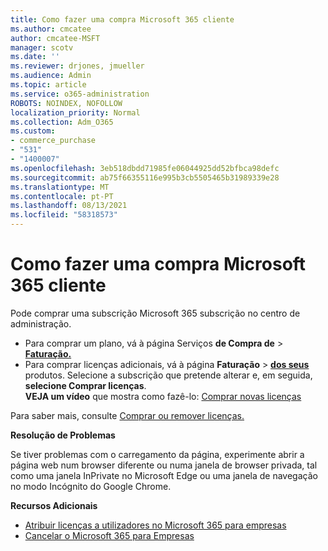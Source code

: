 ```yaml
---
title: Como fazer uma compra Microsoft 365 cliente
ms.author: cmcatee
author: cmcatee-MSFT
manager: scotv
ms.date: ''
ms.reviewer: drjones, jmueller
ms.audience: Admin
ms.topic: article
ms.service: o365-administration
ROBOTS: NOINDEX, NOFOLLOW
localization_priority: Normal
ms.collection: Adm_O365
ms.custom:
- commerce_purchase
- "531"
- "1400007"
ms.openlocfilehash: 3eb518dbdd71985fe06044925dd52bfbca98defc
ms.sourcegitcommit: ab75f66355116e995b3cb5505465b31989339e28
ms.translationtype: MT
ms.contentlocale: pt-PT
ms.lasthandoff: 08/13/2021
ms.locfileid: "58318573"
---
```

# <a name="how-to-make-a-microsoft-365-purchase"></a>Como fazer uma compra Microsoft 365 cliente

Pode comprar uma subscrição Microsoft 365 subscrição no centro de administração.
  
- Para comprar um plano, vá à página Serviços **de Compra de** \> **[Faturação.](https://go.microsoft.com/fwlink/p/?linkid=868433)**
- Para comprar licenças adicionais, vá à página **Faturação** \> **[dos seus](https://go.microsoft.com/fwlink/p/?linkid=842054)** produtos. Selecione a subscrição que pretende alterar e, em seguida, **selecione Comprar licenças**.\
**VEJA um vídeo** que mostra como fazê-lo: [Comprar novas licenças](https://go.microsoft.com/fwlink/p/?linkid=2154857)
  
Para saber mais, consulte [Comprar ou remover licenças.](https://docs.microsoft.com/microsoft-365/commerce/licenses/buy-licenses)

**Resolução de Problemas**

Se tiver problemas com o carregamento da página, experimente abrir a página web num browser diferente ou numa janela de browser privada, tal como uma janela InPrivate no Microsoft Edge ou uma janela de navegação no modo Incógnito do Google Chrome.

**Recursos Adicionais**
  
- [Atribuir licenças a utilizadores no Microsoft 365 para empresas](https://docs.microsoft.com/microsoft-365/admin/add-users/add-users)
- [Cancelar o Microsoft 365 para Empresas](https://docs.microsoft.com/microsoft-365/commerce/subscriptions/cancel-your-subscription)